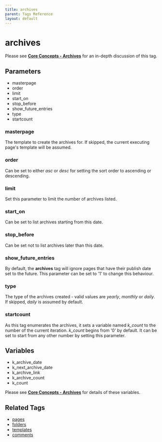 ```yaml
---
title: archives
parent: Tags Reference
layout: default
---
```


# archives

Please see [**Core Concepts - Archives**](../../concepts/using-archives.html) for an in-depth discussion of this tag.

## Parameters

*   masterpage
*   order
*   limit
*   start\_on
*   stop\_before
*   show\_future\_entries
*   type
*   startcount

### masterpage

The template to create the archives for. If skipped, the current executing page's template will be assumed.

### order

Can be set to either _asc_ or _desc_ for setting the sort order to ascending or descending.

### limit

Set this parameter to limit the number of archives listed.

### start_on

Can be set to list archives starting from this date.

### stop_before

Can be set not to list archives later than this date.

### show_future_entries

By default, the **archives** tag will ignore pages that have their publish date set to the future. This parameter can be set to '1' to change this behaviour.

### type

The type of the archives created - valid values are _yearly_, _monthly_ or _daily_. If skipped, _daily_ is assumed by default.

### startcount

As this tag enumerates the archives, it sets a variable named *k\_count* to the number of the current iteration. *k\_count* begins from '0' by default. It can be set to start from any other number by setting this parameter.

## Variables

*   k\_archive\_date
*   k\_next\_archive\_date
*   k\_archive\_link
*   k\_archive\_count
*   k\_count

Please see [**Core Concepts - Archives**](../../concepts/using-archives.html) for details of these variables.

## Related Tags

*   [pages](../pages.html)
*   [folders](../folders.html)
*   [templates](../templates.html)
*   [comments](../comments.html)
